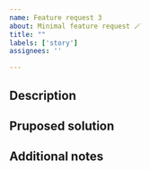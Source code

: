 ```yaml
---
name: Feature request 3
about: Minimal feature request 🪄
title: ""
labels: ['story']
assignees: ''

---
```

<!-- A clear and concise description of what you want to happen. -->


## Description

##  Pruposed solution

## Additional notes
